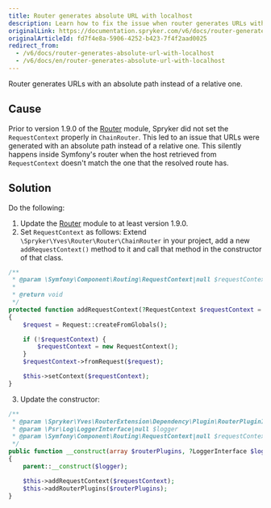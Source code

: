 ```yaml
---
title: Router generates absolute URL with localhost
description: Learn how to fix the issue when router generates URLs with an absolute path instead of a relative one
originalLink: https://documentation.spryker.com/v6/docs/router-generates-absolute-url-with-localhost
originalArticleId: fd7f4e8a-5906-4252-b423-7f4f2aad0025
redirect_from:
  - /v6/docs/router-generates-absolute-url-with-localhost
  - /v6/docs/en/router-generates-absolute-url-with-localhost
---
```


Router generates URLs with an absolute path instead of a relative one.

## Cause

Prior to version 1.9.0 of the [Router](https://github.com/spryker/router) module, Spryker did not set the `RequestContext` properly in `ChainRouter`. This led to an issue that URLs were generated with an absolute path instead of a relative one. This silently happens inside Symfony's router when the host retrieved from `RequestContext` doesn't match the one that the resolved route has.

## Solution
Do the following:

1. Update the [Router](https://github.com/spryker/router) module to at least version 1.9.0.
2. Set `RequestContext` as follows: Extend `\Spryker\Yves\Router\Router\ChainRouter` in your project, add a new `addRequestContext()` method to it and call that method in the constructor of that class.

```php
/**
 * @param \Symfony\Component\Routing\RequestContext|null $requestContext
 *
 * @return void
 */
protected function addRequestContext(?RequestContext $requestContext = null): void
{
    $request = Request::createFromGlobals();

    if (!$requestContext) {
        $requestContext = new RequestContext();
    }
    $requestContext->fromRequest($request);

    $this->setContext($requestContext);
}

```
    

3. Update the constructor:

```php
/**
 * @param \Spryker\Yves\RouterExtension\Dependency\Plugin\RouterPluginInterface[] $routerPlugins
 * @param \Psr\Log\LoggerInterface|null $logger
 * @param \Symfony\Component\Routing\RequestContext|null $requestContext
 */
public function __construct(array $routerPlugins, ?LoggerInterface $logger = null, ?RequestContext $requestContext = null)
{
    parent::__construct($logger);

    $this->addRequestContext($requestContext);
    $this->addRouterPlugins($routerPlugins);
}
```





